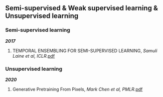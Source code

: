 ## Semi-supervised & Weak supervised learning & Unsupervised learning

### Semi-supervised learning

***2017***
1. TEMPORAL ENSEMBLING FOR SEMI-SUPERVISED LEARNING, *Samuli Laine et al, ICLR*.[pdf](https://arxiv.org/pdf/1610.02242.pdf)

### Unsupervised learning

***2020***
1. Generative Pretraining From Pixels, *Mark Chen et al, PMLR*.[pdf](http://proceedings.mlr.press/v119/chen20s/chen20s.pdf)
